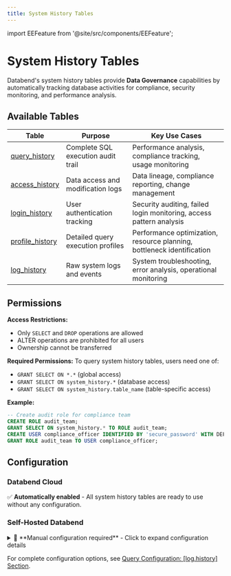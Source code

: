 ```yaml
---
title: System History Tables
---
```


import EEFeature from '@site/src/components/EEFeature';

<EEFeature featureName='SYSTEM HISTORY'/>

# System History Tables

Databend's system history tables provide **Data Governance** capabilities by automatically tracking database activities for compliance, security monitoring, and performance analysis.

## Available Tables

| Table | Purpose | Key Use Cases |
|-------|---------|---------------|
| [query_history](query-history.md) | Complete SQL execution audit trail | Performance analysis, compliance tracking, usage monitoring |
| [access_history](access-history.md) | Data access and modification logs | Data lineage, compliance reporting, change management |
| [login_history](login-history.md) | User authentication tracking | Security auditing, failed login monitoring, access pattern analysis |
| [profile_history](profile-history.md) | Detailed query execution profiles | Performance optimization, resource planning, bottleneck identification |
| [log_history](log-history.md) | Raw system logs and events | System troubleshooting, error analysis, operational monitoring |

## Permissions

**Access Restrictions:**
- Only `SELECT` and `DROP` operations are allowed
- ALTER operations are prohibited for all users
- Ownership cannot be transferred

**Required Permissions:**
To query system history tables, users need one of:
- `GRANT SELECT ON *.*` (global access)
- `GRANT SELECT ON system_history.*` (database access)
- `GRANT SELECT ON system_history.table_name` (table-specific access)

**Example:**
```sql
-- Create audit role for compliance team
CREATE ROLE audit_team;
GRANT SELECT ON system_history.* TO ROLE audit_team;
CREATE USER compliance_officer IDENTIFIED BY 'secure_password' WITH DEFAULT_ROLE='audit_team';
GRANT ROLE audit_team TO USER compliance_officer;
```

## Configuration

### Databend Cloud
✅ **Automatically enabled** - All system history tables are ready to use without any configuration.

### Self-Hosted Databend

<details>
<summary>📝 **Manual configuration required** - Click to expand configuration details</summary>

#### Minimal Configuration
To enable system history tables, you must configure all 5 tables in your `databend-query.toml`:

```toml
[log.history]
on = true

# All 5 tables must be configured to enable history logging
# retention is optional (default: 168 hours = 7 days)
[[log.history.tables]]
table_name = "query_history"
retention = 168  # Optional: 7 days (default)

[[log.history.tables]]
table_name = "login_history"
retention = 168  # Optional: 7 days (default)

[[log.history.tables]]
table_name = "access_history"
retention = 168  # Optional: 7 days (default)

[[log.history.tables]]
table_name = "profile_history"
retention = 168  # Optional: 7 days (default)

[[log.history.tables]]
table_name = "log_history"
retention = 168  # Optional: 7 days (default)
```

#### Custom Storage (Optional)
By default, history tables use your main database storage. To use separate S3 storage:

```toml
[log.history]
on = true
storage_on = true

[log.history.storage]
type = "s3"

[log.history.storage.s3]
bucket = "your-history-bucket"
root = "history_tables"
endpoint_url = "https://s3.amazonaws.com"
access_key_id = "your-access-key"
secret_access_key = "your-secret-key"


[[log.history.tables]]
table_name = "query_history"

[[log.history.tables]]
table_name = "profile_history"

[[log.history.tables]]
table_name = "login_history"

[[log.history.tables]]
table_name = "access_history"
```

> ⚠️ **Note:** When changing storage configuration, existing history tables will be dropped and recreated.

</details>

For complete configuration options, see [Query Configuration: [log.history] Section](/guides/deploy/references/node-config/query-config#loghistory-section).
